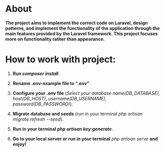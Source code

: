 # About

**The project aims to implement the correct code on Laravel,
design patterns, and implement the functionality
of the application through the main features provided
by the Laravel framework. This project focuses more on 
functionality rather than appearance.**


# How to work with project:

1. **Run _composer install_**.

2. **Rename .env-example file to ".env"**.

3. **Configure your .env file** (_Select your database name(DB_DATABASE), host(DB_HOST), username(DB_USERNAME), password(DB_PASSWORD)_). 

3. **Migrate database and seeds** (run in your terminal _php artisan migrate:refresh --seed_).

4. **Run in your terminal _php artisan key:generate_**.

5. **Go to your local server or run in your terminal** _php artisan serve_ **and enjoy!**




